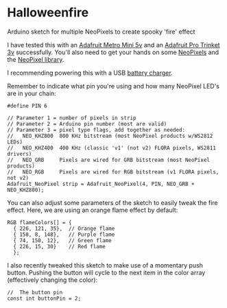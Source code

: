 # Halloweenfire
Arduino sketch for multiple NeoPixels to create spooky 'fire' effect

I have tested this with an [Adafruit Metro Mini 5v](https://www.adafruit.com/product/2590) and an [Adafruit Pro Trinket 3v](https://www.adafruit.com/products/2010) successfully.  You'll also need to get your hands on some [NeoPixels](https://www.adafruit.com/search?q=neopixel&b=1) and the [NeoPixel library](https://github.com/adafruit/Adafruit_NeoPixel).

I recommending powering this with a USB [battery charger](http://www.amazon.com/Anker-Generation-Astro-mini-Lipstick-Sized/dp/B005X1Y7I2).

Remember to indicate what pin you're using and how many NeoPixel LED's are in your chain:
```Arduino
#define PIN 6

// Parameter 1 = number of pixels in strip
// Parameter 2 = Arduino pin number (most are valid)
// Parameter 3 = pixel type flags, add together as needed:
//   NEO_KHZ800  800 KHz bitstream (most NeoPixel products w/WS2812 LEDs)
//   NEO_KHZ400  400 KHz (classic 'v1' (not v2) FLORA pixels, WS2811 drivers)
//   NEO_GRB     Pixels are wired for GRB bitstream (most NeoPixel products)
//   NEO_RGB     Pixels are wired for RGB bitstream (v1 FLORA pixels, not v2)
Adafruit_NeoPixel strip = Adafruit_NeoPixel(4, PIN, NEO_GRB + NEO_KHZ800);
```

You can also adjust some parameters of the sketch to easily tweak the fire effect.  Here, we are using an orange flame effect by default:
```Arduino
RGB flameColors[] = {
  { 226, 121, 35},  // Orange flame
  { 158, 8, 148},   // Purple flame 
  { 74, 150, 12},   // Green flame
  { 226, 15, 30}    // Red flame
  };
```

I also recently tweaked this sketch to make use of a momentary push button.  Pushing the button will cycle to the next item in the color array (effectively changing the color):
```Arduino
//  The button pin
const int buttonPin = 2;
```
